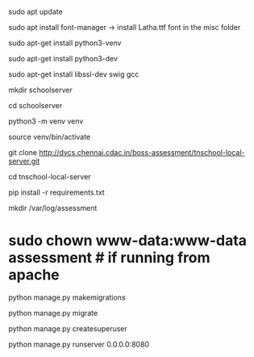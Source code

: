 sudo apt update

sudo apt install font-manager
-> install Latha.ttf font in the misc folder

sudo apt-get install python3-venv 

sudo apt-get install python3-dev

sudo apt-get install libssl-dev swig gcc

mkdir schoolserver

cd schoolserver

python3 -m venv venv

source venv/bin/activate

git clone http://dvcs.chennai.cdac.in/boss-assessment/tnschool-local-server.git

cd tnschool-local-server

pip install -r requirements.txt

mkdir /var/log/assessment
# sudo chown www-data:www-data assessment # if running from apache

python manage.py makemigrations

python manage.py migrate

python manage.py createsuperuser

python manage.py runserver 0.0.0.0:8080